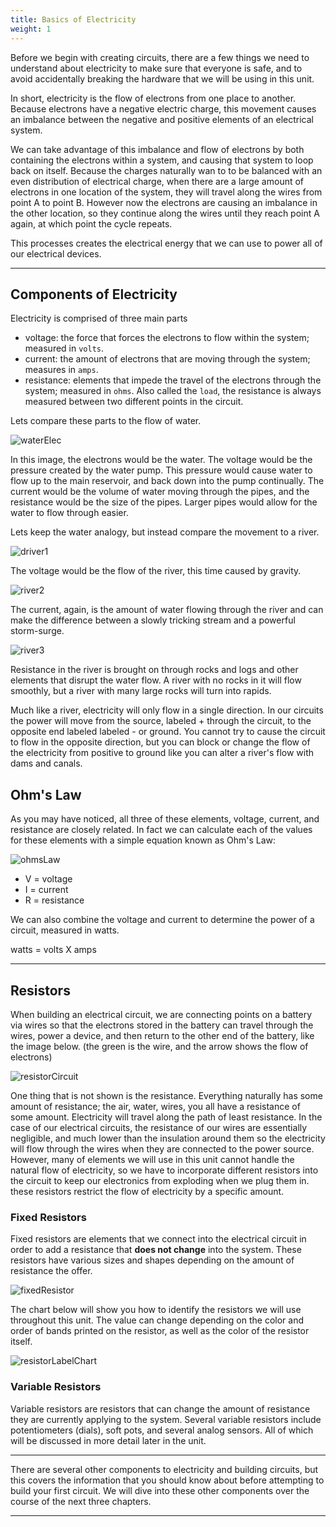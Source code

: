 ```yaml
---
title: Basics of Electricity
weight: 1
---
```


Before we begin with creating circuits, there are a few things we need to understand about electricity to make sure that everyone is safe, and to avoid accidentally breaking the hardware that we will be using in this unit. 

In short, electricity is the flow of electrons from one place to another. Because electrons have a negative electric charge, this movement causes an imbalance between the negative and positive elements of an electrical system.

We can take advantage of this imbalance and flow of electrons by both containing the electrons within a system, and causing that system to loop back on itself. Because the charges naturally wan to to be balanced with an even distribution of electrical charge, when there are a large amount of electrons in one location of the system, they will travel along the wires from point A to point B. However now the electrons are causing an imbalance in the other location, so they continue along the wires until they reach point A again, at which point the cycle repeats. 

This processes creates the electrical energy that we can use to power all of our electrical devices.

---

## Components of Electricity

Electricity is comprised of three main parts

* voltage: the force that forces the electrons to flow within the system; measured in `volts`.
* current: the amount of electrons that are moving through the system; measures in `amps`.
* resistance: elements that impede the travel of the electrons through the system; measured in `ohms`. Also called the `load`, the resistance is always measured between two different points in the circuit.

Lets compare these parts to the flow of water. 

![waterElec](/images/graphics/elec.png)

In this image, the electrons would be the water. The voltage would be the pressure created by the water pump. This pressure would cause water to flow up to the main reservoir, and back down into the pump continually. The current would be the volume of water moving through the pipes, and the resistance would be the size of the pipes. Larger pipes would allow for the water to flow through easier.

Lets keep the water analogy, but instead compare the movement to a river.

![driver1](/images/graphics/river1.jpg)

The voltage would be the flow of the river, this time caused by gravity.

![river2](/images/graphics/river2.jpg)

The current, again, is the amount of water flowing through the river and can make the difference between a slowly tricking stream and a powerful storm-surge.

![river3](/images/graphics/river3.jpg)

Resistance in the river is brought on through rocks and logs and other elements that disrupt the water flow. A river with no rocks in it will flow smoothly, but a river with many large rocks will turn into rapids.

Much like a river, electricity will only flow in a single direction. In our circuits the power will move from the source, labeled + through the circuit, to the opposite end labeled labeled - or ground. You cannot try to cause the circuit to flow in the opposite direction, but you can block or change the flow of the electricity from positive to ground like you can alter a river's flow with dams and canals. 

## Ohm's Law

As you may have noticed, all three of these elements, voltage, current, and resistance are closely related. In fact we can calculate each of the values for these elements with a simple equation known as Ohm's Law:

![ohmsLaw](/images/graphics/ohmslaw.jpg)

* V = voltage
* I = current
* R = resistance

We can also combine the voltage and current to determine the power of a circuit, measured in watts. 

watts = volts X amps

---

## Resistors

When building an electrical circuit, we are connecting points on a battery via wires so that the electrons stored in the battery can travel through the wires, power a device, and then return to the other end of the battery, like the image below. (the green is the wire, and the arrow shows the flow of electrons)

![resistorCircuit](/images/graphics/circuit1.png)

One thing that is not shown is the resistance. Everything naturally has some amount of resistance; the air, water, wires, you all have a resistance of some amount. Electricity will travel along the path of least resistance. In the case of our electrical circuits, the resistance of our wires are essentially negligible, and much lower than the insulation around them so the electricity will flow through the wires when they are connected to the power source. However, many of elements we will use in this unit cannot handle the natural flow of electricity, so we have to incorporate different resistors into the circuit to keep our electronics from exploding when we plug them in. these resistors restrict the flow of electricity by a specific amount.

### Fixed Resistors

Fixed resistors are elements that we connect into the electrical circuit in order to add a resistance that **does not change** into the system. These resistors have various sizes and shapes depending on the amount of resistance the offer.

![fixedResistor](/images/graphics/resistors.jpg)

The chart below will show you how to identify the resistors we will use throughout this unit. The value can change depending on the color and order of bands printed on the resistor, as well as the color of the resistor itself.

![resistorLabelChart](/images/graphics/resistorchart.jpg)

### Variable Resistors

Variable resistors are resistors that can change the amount of resistance they are currently applying to the system. Several variable resistors include potentiometers (dials), soft pots, and several analog sensors. All of which will be discussed in more detail later in the unit.

---

There are several other components to electricity and building circuits, but this covers the information that you should know about before attempting to build your first circuit. We will dive into these other components over the course of the next three chapters.

---